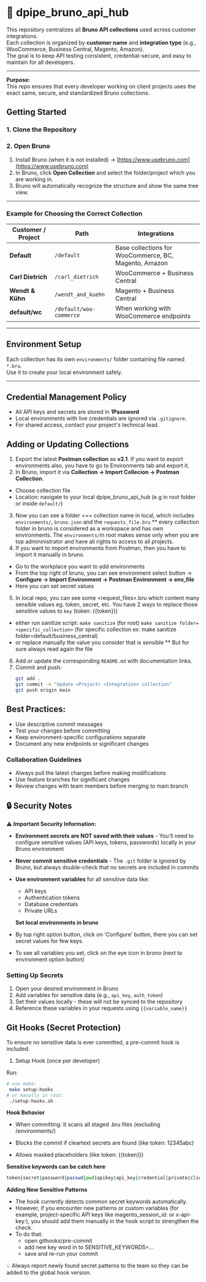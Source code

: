 # 🐶 dpipe_bruno_api_hub

This repository centralizes all **Bruno API collections** used across customer integrations.  
Each collection is organized by **customer name** and **integration type** (e.g., WooCommerce, Business Central, Magento, Amazon).  
The goal is to keep API testing consistent, credential-secure, and easy to maintain for all developers.

---
**Purpose:**  
This repo ensures that every developer working on client projects uses the exact same, secure, and standardized Bruno collections.

## Getting Started

### 1. Clone the Repository
### 2. Open Bruno

1. Install Bruno (when it is not installed) → [https://www.usebruno.com](https://www.usebruno.com)
2. In Bruno, click **Open Collection** and select the folder/project which you are working in.
3. Bruno will automatically recognize the structure and show the same tree view.

---

### Example for Choosing the Correct Collection

| Customer / Project | Path                     | Integrations                                          |
| ------------------ | -------------------------| ----------------------------------------------------- |
| **Default**        | `/default`               | Base collections for WooCommerce, BC, Magento, Amazon |
| **Carl Dietrich**  | `/carl_dietrich`         | WooCommerce + Business Central                        |
| **Wendt & Kühn**   | `/wendt_and_kuehn`       | Magento + Business Central                            |
| **default/wc**     | `/default/woo-commerce`  | When working with WooCommerce endpoints               |
---

## Environment Setup

Each collection has its own `environments/` folder containing file named `*.bru`.  
Use it to create your local environment safely.

---

## Credential Management Policy

- All API keys and secrets are stored in **1Password** 
- Local environments with live credentials are ignored via `.gitignore`.
- For shared access, contact your project's technical lead.

## Adding or Updating Collections

1. Export the latest **Postman collection** as **v2.1**. If you want to export environments also, you have to go to Environments tab and export it.
2. In Bruno, import it via **Collection → Import Collecion → Postman Collection**.
- Choose collection file
- Location: navigate to your local dpipe_bruno_api_hub (e.g in root folder or inside `default/`)
3. Now you can see a folder === collection name in local, which includes `environments/`, `bruno.json` and the `requests_file.bru` 
** every collection folder in bruno is considered as a workspace and has own environments. The `environments/`in root makes sense only when you are top admininistrator and have all rights to access to all projects.
4. If you want to import environments from Postman, then you have to import it manually in bruno.
- Go to the workplace you want to add environments
- From the top right of bruno, you can see environment select button -> **Configure -> Import Environment -> Postman Environment -> env_file**
- Here you can set secret values
5. In local repo, you can see some <request_files>.bru which content many sensible values eg. token, secret, etc. You have 2 ways to replace those sensitive values to `key` (token: {{token}})
- either run sanitize script:
`make sanitize` (for root)
`make sanitize folder=<specific_collection>` (for specific collection ex: make sanitize folder=default/business_central)
- or replace manually the value you consider that is sensible
** But for sure always read again the file
6. Add or update the corresponding `README.md` with documentation links.
7. Commit and push:
   ```bash
   git add .
   git commit -m "Update <Project> <Integration> collection"
   git push origin main
   ```

## **Best Practices:**
   - Use descriptive commit messages
   - Test your changes before committing
   - Keep environment-specific configurations separate
   - Document any new endpoints or significant changes

### Collaboration Guidelines
- Always pull the latest changes before making modifications
- Use feature branches for significant changes
- Review changes with team members before merging to main branch

## 🔒 Security Notes
⚠️ **Important Security Information:**
- **Environment secrets are NOT saved with their values** - You'll need to configure sensitive values (API keys, tokens, passwords) locally in your Bruno environment
- **Never commit sensitive credentials** - The `.git` folder is ignored by Bruno, but always double-check that no secrets are included in commits
- **Use environment variables** for all sensitive data like:
  - API keys
  - Authentication tokens
  - Database credentials
  - Private URLs

  **Set local environments in bruno** 
- By top right option button, click on 'Configure' button, there you can set secret values for few keys.
- To see all variables you set, click on the eye icon in brono (next to environment option button)

### Setting Up Secrets
1. Open your desired environment in Bruno
2. Add variables for sensitive data (e.g., `api_key`, `auth_token`)
3. Set their values locally - these will not be synced to the repository
4. Reference these variables in your requests using `{{variable_name}}`


## Git Hooks (Secret Protection)
To ensure no sensitive data is ever committed, a pre-commit hook is included.

1. Setup Hook (once per developer)

Run:
  ```bash
  # use make:
   make setup-hooks
# or maually in root:
   ./setup-hooks.sh
   ```

**Hook Behavior**

- When committing: It scans all staged .bru files (excluding /environments/)

- Blocks the commit if cleartext secrets are found (like token: 12345abc)

- Allows masked placeholders (like token: {{token}})

**Sensitive keywords can be catch here**
  ```bash
  token|secret|password|passwd|pwd|apikey|api_key|credential|private|client_secret|access_key
   ```

**Adding New Sensitive Patterns**

- The hook currently detects common secret keywords automatically.
- However, if you encounter new patterns or custom variables (for example, project-specific API keys like magento_session_id: or x-api-key:),
you should add them manually in the hook script to strengthen the check.
- To do that: 
   - open githooks/pre-commit
   - add new key word in to SENSITIVE_KEYWORDS=...
   - save and re-run your commit

💡 Always report newly found secret patterns to the team so they can be added to the global hook version.